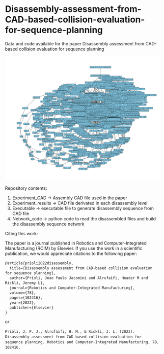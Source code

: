 # Disassembly-assessment-from-CAD-based-collision-evaluation-for-sequence-planning
Data and code available for the paper Disassembly assessment from CAD-based collision evaluation for sequence planning

![alt text](https://github.com/JoaoPJPrioli/Disassembly-assessment-from-CAD-based-collision-evaluation-for-sequence-planning/blob/main/Images/CAD_2_results.png "Disassembly Sequence Network")

Repository contents:
  1. Experiment_CAD -> Assembly CAD file used in the paper
  2. Experiment_results -> CAD file derivated in each disassembly level
  3. Executable -> executable file to generate disassembly sequence from CAD file
  4. Network_code -> python code to read the disassembled files and build the disassembly sequence network

Citing this work:

The paper is a journal published in Robotics and Computer-Integrated Manufacturing (RCIM) by Elsevier. If you use the work in a scientific publication, we would appreciate citations to the following paper:

```
@article{prioli2022disassembly,
  title={Disassembly assessment from CAD-based collision evaluation for sequence planning},
  author={Prioli, Joao Paulo Jacomini and Alrufaifi, Header M and Rickli, Jeremy L},
  journal={Robotics and Computer-Integrated Manufacturing},
  volume={78},
  pages={102416},
  year={2022},
  publisher={Elsevier}
}
```

or

```Prioli, J. P. J., Alrufaifi, H. M., & Rickli, J. L. (2022). Disassembly assessment from CAD-based collision evaluation for sequence planning. Robotics and Computer-Integrated Manufacturing, 78, 102416.```
